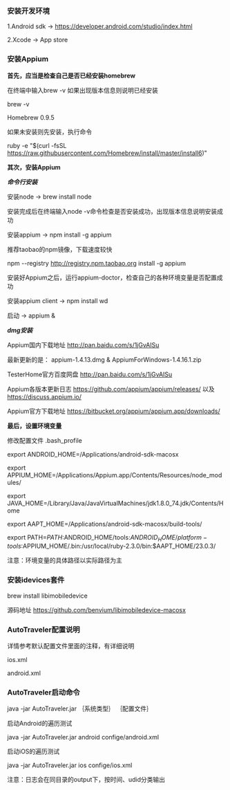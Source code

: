 ### 安装开发环境
1.Android sdk -> <https://developer.android.com/studio/index.html>

2.Xcode -> App store
### 安装Appium
**首先，应当是检查自己是否已经安装homebrew**

在终端中输入brew -v 如果出现版本信息则说明已经安装

brew -v

Homebrew 0.9.5

如果未安装则先安装，执行命令

ruby -e "$(curl -fsSL https://raw.githubusercontent.com/Homebrew/install/master/install6)"

**其次，安装Appium**

***命令行安装***

安装node -> brew install node

安装完成后在终端输入node -v命令检查是否安装成功，出现版本信息说明安装成功

安装appium -> npm install -g appium 

推荐taobao的npm镜像，下载速度较快

npm --registry http://registry.npm.taobao.org install -g appium

安装好Appium之后，运行appium-doctor，检查自己的各种环境变量是否配置成功

安装appium client -> npm install wd

启动 -> appium &

***dmg安装***

Appium国内下载地址 <http://pan.baidu.com/s/1jGvAISu>

最新更新的是： appium-1.4.13.dmg & AppiumForWindows-1.4.16.1.zip

TesterHome官方百度网盘 <http://pan.baidu.com/s/1jGvAISu>

Appium各版本更新日志 <https://github.com/appium/appium/releases/> 以及 <https://discuss.appium.io/>

Appium官方下载地址 <https://bitbucket.org/appium/appium.app/downloads/>

**最后，设置环境变量**

修改配置文件 .bash_profile

export ANDROID_HOME=/Applications/android-sdk-macosx

export APPIUM_HOME=/Applications/Appium.app/Contents/Resources/node_modules/

export JAVA_HOME=/Library/Java/JavaVirtualMachines/jdk1.8.0_74.jdk/Contents/Home

export AAPT_HOME=/Applications/android-sdk-macosx/build-tools/

export PATH=${PATH}:$ANDROID_HOME/tools:$ANDROID_HOME/platform-tools:$APPIUM_HOME/.bin:/usr/local/ruby-2.3.0/bin:$AAPT_HOME/23.0.3/

注意：环境变量的具体路径以实际路径为主

### 安装idevices套件
brew install libimobiledevice

源码地址 <https://github.com/benvium/libimobiledevice-macosx>

### AutoTraveler配置说明
详情参考默认配置文件里面的注释，有详细说明

ios.xml

android.xml

### AutoTraveler启动命令
java -jar AutoTraveler.jar ｛系统类型｝ ｛配置文件｝

启动Android的遍历测试

java -jar AutoTraveler.jar android confige/android.xml

启动iOS的遍历测试

java -jar AutoTraveler.jar ios confige/ios.xml

注意：日志会在同目录的output下，按时间、udid分类输出
